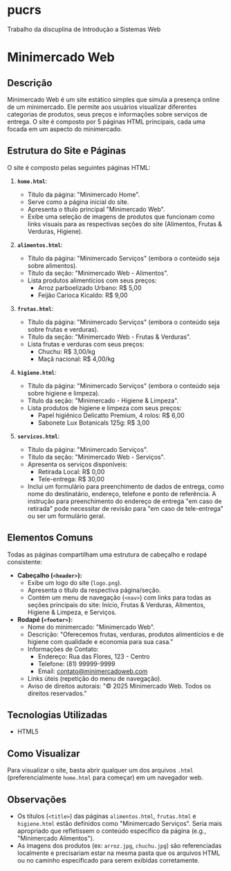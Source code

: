 # pucrs
Trabalho da discuplina de Introdução a Sistemas Web

# Minimercado Web

## Descrição

Minimercado Web é um site estático simples que simula a presença online de um minimercado. Ele permite aos usuários visualizar diferentes categorias de produtos, seus preços e informações sobre serviços de entrega. O site é composto por 5 páginas HTML principais, cada uma focada em um aspecto do minimercado.

## Estrutura do Site e Páginas

O site é composto pelas seguintes páginas HTML:

1.  **`home.html`**:
    * Título da página: "Minimercado Home".
    * Serve como a página inicial do site.
    * Apresenta o título principal "Minimercado Web".
    * Exibe uma seleção de imagens de produtos que funcionam como links visuais para as respectivas seções do site (Alimentos, Frutas & Verduras, Higiene).

2.  **`alimentos.html`**:
    * Título da página: "Minimercado Serviços" (embora o conteúdo seja sobre alimentos).
    * Título da seção: "Minimercado Web - Alimentos".
    * Lista produtos alimentícios com seus preços:
        * Arroz parboelizado Urbano: R$ 5,00
        * Feijão Carioca Kicaldo: R$ 9,00

3.  **`frutas.html`**:
    * Título da página: "Minimercado Serviços" (embora o conteúdo seja sobre frutas e verduras).
    * Título da seção: "Minimercado Web - Frutas & Verduras".
    * Lista frutas e verduras com seus preços:
        * Chuchu: R$ 3,00/kg
        * Maçã nacional: R$ 4,00/kg

4.  **`higiene.html`**:
    * Título da página: "Minimercado Serviços" (embora o conteúdo seja sobre higiene e limpeza).
    * Título da seção: "Minimercado - Higiene & Limpeza".
    * Lista produtos de higiene e limpeza com seus preços:
        * Papel higiênico Delicatto Premium, 4 rolos: R$ 6,00
        * Sabonete Lux Botanicals 125g: R$ 3,00

5.  **`servicos.html`**:
    * Título da página: "Minimercado Serviços".
    * Título da seção: "Minimercado Web - Serviços".
    * Apresenta os serviços disponíveis:
        * Retirada Local: R$ 0,00
        * Tele-entrega: R$ 30,00
    * Inclui um formulário para preenchimento de dados de entrega, como nome do destinatário, endereço, telefone e ponto de referência. A instrução para preenchimento do endereço de entrega "em caso de retirada" pode necessitar de revisão para "em caso de tele-entrega" ou ser um formulário geral.

## Elementos Comuns

Todas as páginas compartilham uma estrutura de cabeçalho e rodapé consistente:

* **Cabeçalho (`<header>`):**
    * Exibe um logo do site (`logo.png`).
    * Apresenta o título da respectiva página/seção.
    * Contém um menu de navegação (`<nav>`) com links para todas as seções principais do site: Início, Frutas & Verduras, Alimentos, Higiene & Limpeza, e Serviços.
* **Rodapé (`<footer>`):**
    * Nome do minimercado: "Minimercado Web".
    * Descrição: "Oferecemos frutas, verduras, produtos alimentícios e de higiene com qualidade e economia para sua casa."
    * Informações de Contato:
        * Endereço: Rua das Flores, 123 - Centro
        * Telefone: (81) 99999-9999
        * Email: contato@minimercadoweb.com
    * Links úteis (repetição do menu de navegação).
    * Aviso de direitos autorais: "&copy; 2025 Minimercado Web. Todos os direitos reservados."

## Tecnologias Utilizadas

* HTML5

## Como Visualizar

Para visualizar o site, basta abrir qualquer um dos arquivos `.html` (preferencialmente `home.html` para começar) em um navegador web.

## Observações

* Os títulos (`<title>`) das páginas `alimentos.html`, `frutas.html` e `higiene.html` estão definidos como "Minimercado Serviços". Seria mais apropriado que refletissem o conteúdo específico da página (e.g., "Minimercado Alimentos").
* As imagens dos produtos (ex: `arroz.jpg`, `chuchu.jpg`) são referenciadas localmente e precisariam estar na mesma pasta que os arquivos HTML ou no caminho especificado para serem exibidas corretamente.
